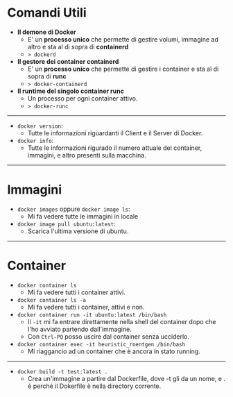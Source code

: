 # Comandi Utili
* __Il demone di Docker__
    * E' un __processo unico__ che permette di gestire volumi, immagine ad altro e sta al di sopra di __containerd__
    * `> dockerd`
* __Il gestore dei container containerd__
    * E' un __processo unico__ che permette di gestire i container e sta al di sopra di __runc__
    * `> docker-containerd`
* __Il runtime del singolo container runc__
    * Un processo per ogni container attivo.
    * `> docker-runc`
---
* `docker version`: 
  * Tutte le informazioni riguardanti il Client e il Server di Docker.
* `docker info`:
  * Tutte le informazioni rigurado il numero attuale dei container, immagini, e altro presenti sulla macchina.
---
# Immagini
* `docker images` oppure `docker image ls`:
  * Mi fa vedere tutte le immagini in locale
* `docker image pull ubuntu:latest`:
  * Scarica l'ultima versione di ubuntu.
---
# Container
* `docker container ls`
  * Mi fa vedere tutti i container attivi.
* `docker container ls -a`
  * Mi fa vedere tutti i container, attivi e non.
* `docker container run -it ubuntu:latest /bin/bash`
  * Il `-it` mi fa entrare direttamente nella shell del container dopo che l'ho avviato partendo dall'immagine.
  * Con `Ctrl-PQ` posso uscire dal container senza ucciderlo.
* `docker container exec -it heuristic_roentgen /bin/bash`
  * Mi riaggancio ad un container che è ancora in stato running.
---
* `docker build -t test:latest .`
  * Crea un'immagine a partire dal Dockerfile, dove -t gli da un nome, e . è perché il Dokerfile è nella directory corrente. 